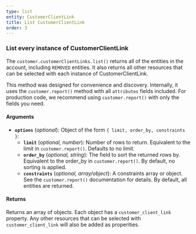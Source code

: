 ```yaml
---
type: list
entity: CustomerClientLink
title: List CustomerClientLink
order: 3
---
```


### List every instance of CustomerClientLink

The `customer.customerClientLinks.list()` returns all of the entities in the account, including `REMOVED` entities. It also returns all other resources that can be selected with each instance of CustomerClientLink.

This method was designed for convenience and discovery. Internally, it uses the `customer.report()` method with all `attributes` fields included. For production code, we recommend using `customer.report()` with only the fields you need.

#### Arguments

- **`options`** (_optional_): Object of the form `{ limit, order_by, constraints }`:
  - **`limit`** (_optional, number_): Number of rows to return. Equivalent to the limit in `customer.report()`. Defaults to no limit.
  - **`order_by`** (_optional, string_): The field to sort the returned rows by. Equivalent to the order_by in `customer.report()`. By default, no sorting is applied.
  - **`constraints`** (_optional, array/object_): A constraints array or object. See the `customer.report()` documentation for details. By default, all entities are returned.

#### Returns

Returns an array of objects.
Each object has a `customer_client_link` property. Any other resources that can be selected with `customer_client_link` will also be added as properities.
